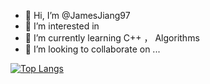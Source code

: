- 👋 Hi, I’m @JamesJiang97
- 👀 I’m interested in 
- 🌱 I’m currently learning C++ ， Algorithms 
- 💞️ I’m looking to collaborate on ...

[![Top Langs](https://github-readme-stats.vercel.app/api/top-langs/?username={@JamesJiang97}
)](https://github.com/anuraghazra/github-readme-stats)

<!---
JamesJiang97/JamesJiang97 is a ✨ special ✨ repository because its `README.md` (this file) appears on your GitHub profile.
You can click the Preview link to take a look at your changes.
--->
